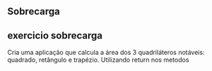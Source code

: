 ## Sobrecarga

## exercicio sobrecarga

Cria uma aplicação que calcula a área dos 3 quadriláteros notáveis: quadrado, retângulo e trapézio. Utilizando return nos metodos